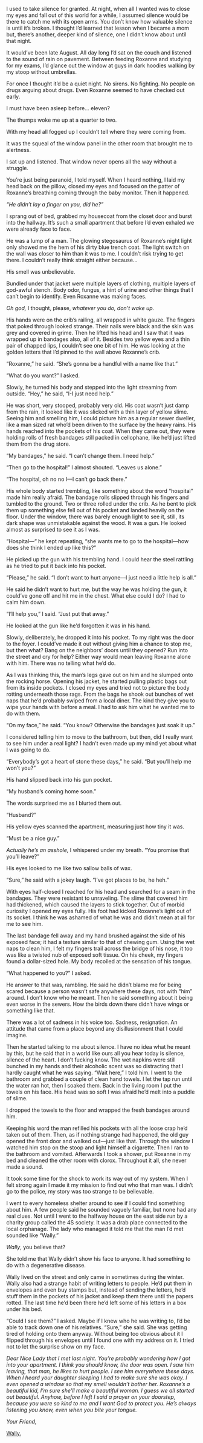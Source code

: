   

I used to take silence for granted. At night, when all I wanted was to close my eyes and fall out of this world for a while, I assumed silence would be there to catch me with its open arms. You don’t know how valuable silence is until it’s broken. I thought I’d learned that lesson when I became a mom but, there’s another, deeper kind of silence, one I didn’t know about until that night.

It would’ve been late August. All day long I’d sat on the couch and listened to the sound of rain on pavement. Between feeding Roxanne and studying for my exams, I’d glance out the window at guys in dark hoodies walking by my stoop without umbrellas. 

For once I thought it’d be a quiet night. No sirens. No fighting. No people on drugs arguing about drugs. Even Roxanne seemed to have checked out early.

I must have been asleep before... eleven?

The thumps woke me up at a quarter to two.

With my head all fogged up I couldn’t tell where they were coming from.

It was the squeal of the window panel in the other room that brought me to alertness.

I sat up and listened. That window never opens all the way without a struggle.

You’re just being paranoid, I told myself. When I heard nothing, I laid my head back on the pillow, closed my eyes and focused on the patter of Roxanne’s breathing coming through the baby monitor.  Then it happened.

*“He didn’t lay a finger on you, did he?”*

I sprang out of bed, grabbed my housecoat from the closet door and burst into the hallway. It’s such a small apartment that before I’d even exhaled we were already face to face.

He was a lump of a man. The glowing stegosaurus of Roxanne’s night light only showed me the hem of his dirty blue trench coat. The light switch on the wall was closer to him than it was to me. I couldn’t risk trying to get there. I couldn’t really think straight either because... 

His smell was unbelievable.

Bundled under that jacket were multiple layers of clothing, multiple layers of god-awful stench. Body odor, fungus, a hint of urine and other things that I can’t begin to identify. Even Roxanne was making faces. 

*Oh god,* I thought, please, *whatever you do, don’t wake up.*

His hands were on the crib’s railing, all wrapped in white gauze. The fingers that poked through looked strange. Their nails were black and the skin was grey and covered in grime. Then he lifted his head and I saw that it was wrapped up in bandages also, all of it. Besides two yellow eyes and a thin pair of chapped lips, I couldn’t see one bit of him. He was looking at the golden letters that I’d pinned to the wall above Roxanne’s crib.

“Roxanne,” he said. “She’s gonna be a handful with a name like that.”

“What do you want?” I asked.

Slowly, he turned his body and stepped into the light streaming from outside. “Hey,” he said, “I-I just need help.” 

He was short, very stooped, probably very old. His coat wasn’t just damp from the rain, it looked like it was slicked with a thin layer of yellow slime. Seeing him and smelling him, I could picture him as a regular sewer dweller, like a man sized rat who’d been driven to the surface by the heavy rains. His hands reached into the pockets of his coat. When they came out, they were holding rolls of fresh bandages still packed in cellophane, like he’d just lifted them from the drug store.

“My bandages,” he said. “I can’t change them. I need help.”

“Then go to the hospital!” I almost shouted.  “Leaves us alone.”

“The hospital, oh no no I—I can’t go back there.”

His whole body started trembling, like something about the word “hospital” made him really afraid. The bandage rolls slipped through his fingers and tumbled to the ground. Two or three rolled under the crib. As he bent to pick them up something else fell out of his pocket and landed heavily on the floor. Under the window, there was barely enough light to see it, still, its dark shape was unmistakable against the wood. It was a gun. He looked almost as surprised to see it as I was.

“Hospital—“ he kept repeating, “she wants me to go to the hospital—how does she think I ended up like this?” 

He picked up the gun with his trembling hand. I could hear the steel rattling as he tried to put it back into his pocket.

“Please,” he said. “I don’t want to hurt anyone—I just need a little help is all.”

He said he didn’t want to hurt me, but the way he was holding the gun,  it could’ve gone off and hit me in the chest. What else could I do? I had to calm him down.

“I’ll help you,” I said. “Just put that away.”

He looked at the gun like he’d forgotten it was in his hand.

Slowly, deliberately, he dropped it into his pocket. To my right was the door to the foyer. I could’ve made it out without giving him a chance to stop me, but then what? Bang on the neighbors’ doors until they opened? Run into the street and cry for help? Either way would mean leaving Roxanne alone with him. There was no telling what he’d do. 

As I was thinking this, the man’s legs gave out on him and he slumped onto the rocking horse. Opening his jacket, he started pulling plastic bags out from its inside pockets. I closed my eyes and tried not to picture the body rotting underneath those rags. From the bags he shook out bunches of wet naps that he’d probably swiped from a local diner. The kind they give you to wipe your hands with before a meal. I had to ask him what he wanted me to do with them.

“On my face,” he said. “You know? Otherwise the bandages just soak it up.”

I considered telling him to move to the bathroom, but then,  did I really want to see him under a real light? I hadn’t even made up my mind yet about what I was going to do.

“Everybody’s got a heart of stone these days,” he said. “But you’ll help me won’t you?”

His hand slipped back into his gun pocket.

“My husband’s coming home soon.”

The words surprised me as I blurted them out.

“Husband?”

His yellow eyes scanned the apartment, measuring just how tiny it was.

“Must be a nice guy.”

*Actually he’s an asshole,* I whispered under my breath. “You promise that you’ll leave?”

His eyes looked to me like two sallow balls of wax.

“Sure,” he said with a jokey laugh. “I’ve got places to be, he heh.”

With eyes half-closed I reached for his head and searched for a seam in the bandages. They were resistant to unraveling. The slime that covered him had thickened, which caused the layers to stick together. Out of morbid curiosity I opened my eyes fully. His foot had kicked Roxanne’s light out of its socket. I think he was ashamed of what he was and didn’t mean at all for me to see him.

The last bandage fell away and my hand brushed against the side of his exposed face; it had a texture similar to that of chewing gum. Using the wet naps to clean him, I felt my fingers trail across the bridge of his nose, it too was like a twisted nub of exposed soft tissue. On his cheek, my fingers found a dollar-sized hole. My body recoiled at the sensation of his tongue. 

“What happened to you?” I asked. 

He answer to that was, rambling. He said he didn’t blame me for being scared because a person wasn’t safe anywhere these days, not with “him” around. I don’t know who he meant. Then he said something about it being even worse in the sewers. How the birds down there didn’t have wings or something like that.

There was a lot of sadness in his voice too. Sadness, resignation. An attitude that came from a place beyond any disillusionment that I could imagine.

Then he started talking to me about silence.  I have no idea what he meant by this, but he said that in a world like ours all you hear today is silence, silence of the heart. I don’t fucking know. The wet napkins were still bunched in my hands and their alcoholic scent was so distracting that I hardly caught what he was saying. “Wait here,” I told him. I went to the bathroom and grabbed a couple of clean hand towels. I let the tap run until the water ran hot, then I soaked them. Back in the living room I put the towels on his face. His head was so soft I was afraid he’d melt into a puddle of slime.

I dropped the towels to the floor and wrapped the fresh bandages around him.

Keeping his word the man refilled his pockets with all the loose crap he’d taken out of them. Then, as if nothing strange had happened, the old guy opened the front door and walked out—just like that. Through the window I watched him stop on the stoop and light himself a cigarette. Then I ran to the bathroom and vomited. Afterwards I took a shower, put Roxanne in my bed and cleaned the other room with clorox. Throughout it all, she never made a sound.

It took some time for the shock to work its way out of my system. When I felt strong again I made it my mission to find out who that man was. I didn’t go to the police, my story was too strange to be believable. 

I went to every homeless shelter around to see if I could find something about him. A few people said he sounded vaguely familiar, but none had any real clues. Not until I went to the halfway house on the east side run by a charity group called the 4S society. It was a drab place connected to the local orphanage. The lady who managed it told me that the man I’d met sounded like “Wally.”

*Wally*, you believe that?

She told me that Wally didn’t show his face to anyone. It had something to do with a degenerative disease.

Wally lived on the street and only came in sometimes during the winter. Wally also had a strange habit of writing letters to people. He’d put them in envelopes and even buy stamps but, instead of sending the letters, he’d stuff them in the pockets of his jacket and keep them there until the papers rotted. The last time he’d been there he’d left some of his letters in a box under his bed.

“Could I see them?” I asked. Maybe if I knew who he was writing to, I’d be able to track down one of his relatives. “Sure,” she said. She was getting tired of holding onto them anyway. Without being too obvious about it I flipped through his envelopes until I found one with my address on it. I tried not to let the surprise show on my face.

*Dear Nice Lady that I met last night. You’re probably wondering how I got into your apartment. I think you should know, the door was open. I saw him leaving, that man, he likes to hurt people. I see him everywhere these days. When I heard your daughter sleeping I had to make sure she was okay.* *I even opened a window so that my smell wouldn’t bother her. Roxanne’s a beautiful kid, I’m sure she’ll make a beautiful woman. I guess we all started out beautiful. Anyhow, before I left I said a prayer on your doorstep, because you were so kind to me and I want God to protect you. He’s always listening you know, even when you bite your tongue.*

*Your Friend,*

[Wally.](https://www.hugodark.com/wally)
